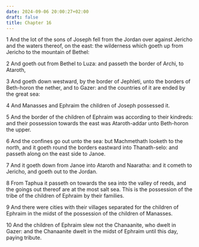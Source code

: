```yaml
---
date: 2024-09-06 20:00:27+02:00
draft: false
title: Chapter 16
---
```




1 And the lot of the sons of Joseph fell from the Jordan over against Jericho and the waters thereof, on the east: the wilderness which goeth up from Jericho to the mountain of Bethel:

2 And goeth out from Bethel to Luza: and passeth the border of Archi, to Ataroth,

3 And goeth down westward, by the border of Jephleti, unto the borders of Beth-horon the nether, and to Gazer: and the countries of it are ended by the great sea:

4 And Manasses and Ephraim the children of Joseph possessed it.

5 And the border of the children of Ephraim was according to their kindreds: and their possession towards the east was Ataroth-addar unto Beth-horon the upper.

6 And the confines go out unto the sea: but Machmethath looketh to the north, and it goeth round the borders eastward into Thanath-selo: and passeth along on the east side to Janoe.

7 And it goeth down from Janoe into Ataroth and Naaratha: and it cometh to Jericho, and goeth out to the Jordan.

8 From Taphua it passeth on towards the sea into the valley of reeds, and the goings out thereof are at the most salt sea. This is the possession of the tribe of the children of Ephraim by their families.

9 And there were cities with their villages separated for the children of Ephraim in the midst of the possession of the children of Manasses.

10 And the children of Ephraim slew not the Chanaanite, who dwelt in Gazer: and the Chanaanite dwelt in the midst of Ephraim until this day, paying tribute.


